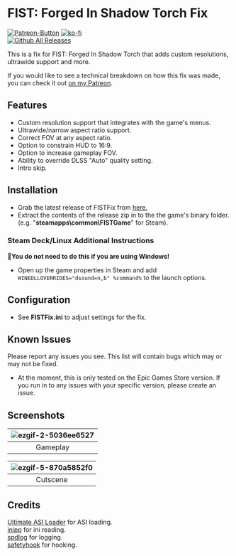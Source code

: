 # FIST: Forged In Shadow Torch Fix
[![Patreon-Button](https://github.com/Lyall/FISTFix/assets/695941/19c468ac-52af-4790-b4eb-5187c06af949)](https://www.patreon.com/Wintermance) [![ko-fi](https://ko-fi.com/img/githubbutton_sm.svg)](https://ko-fi.com/W7W01UAI9)<br />
[![Github All Releases](https://img.shields.io/github/downloads/Lyall/FISTFix/total.svg)](https://github.com/Lyall/FISTFix/releases)

This is a fix for FIST: Forged In Shadow Torch that adds custom resolutions, ultrawide support and more.<br />

If you would like to see a technical breakdown on how this fix was made, you can check it out [on my Patreon](https://www.patreon.com/posts/fist-forged-in-102529496?utm_medium=clipboard_copy&utm_source=copyLink&utm_campaign=postshare_creator&utm_content=join_link).

## Features
- Custom resolution support that integrates with the game's menus.
- Ultrawide/narrow aspect ratio support.
- Correct FOV at any aspect ratio.
- Option to constrain HUD to 16:9.
- Option to increase gameplay FOV.
- Ability to override DLSS "Auto" quality setting.
- Intro skip.

## Installation
- Grab the latest release of FISTFix from [here.](https://github.com/Lyall/FISTFix/releases)
- Extract the contents of the release zip in to the the game's binary folder.<br />(e.g. "**steamapps\common\FISTGame**" for Steam).

### Steam Deck/Linux Additional Instructions
🚩**You do not need to do this if you are using Windows!**
- Open up the game properties in Steam and add `WINEDLLOVERRIDES="dsound=n,b" %command%` to the launch options.

## Configuration
- See **FISTFix.ini** to adjust settings for the fix.

## Known Issues
Please report any issues you see.
This list will contain bugs which may or may not be fixed.

- At the moment, this is only tested on the Epic Games Store version. If you run in to any issues with your specific version, please create an issue.
## Screenshots

| ![ezgif-2-5036ee6527](https://github.com/Lyall/FISTFix/assets/695941/18dc4094-56f6-4b13-84ac-2d044ecf112d) |
|:--:|
| Gameplay |

|![ezgif-5-870a5852f0](https://github.com/Lyall/FISTFix/assets/695941/7b3a6a12-cac0-4a37-ab63-81aab8739734) |
|:--:|
| Cutscene |

## Credits
[Ultimate ASI Loader](https://github.com/ThirteenAG/Ultimate-ASI-Loader) for ASI loading. <br />
[inipp](https://github.com/mcmtroffaes/inipp) for ini reading. <br />
[spdlog](https://github.com/gabime/spdlog) for logging. <br />
[safetyhook](https://github.com/cursey/safetyhook) for hooking.
